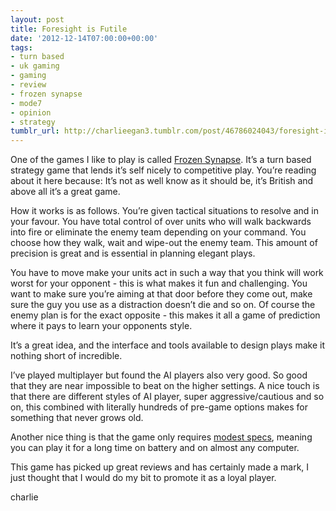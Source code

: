 ```yaml
---
layout: post
title: Foresight is Futile
date: '2012-12-14T07:00:00+00:00'
tags:
- turn based
- uk gaming
- gaming
- review
- frozen synapse
- mode7
- opinion
- strategy
tumblr_url: http://charlieegan3.tumblr.com/post/46786024043/foresight-is-futile
---
```

One of the games I like to play is called [Frozen Synapse](http://www.frozensynapse.com/). It’s a turn based strategy game that lends it’s self nicely to competitive play. You’re reading about it here because: It’s not as well know as it should be, it’s British and above all it’s a great game.

How it works is as follows. You’re given tactical situations to resolve and in your favour. You have total control of over units who will walk backwards into fire or eliminate the enemy team depending on your command. You choose how they walk, wait and wipe-out the enemy team. This amount of precision is great and is essential in planning elegant plays.

You have to move make your units act in such a way that you think will work worst for your opponent - this is what makes it fun and challenging. You want to make sure you’re aiming at that door before they come out, make sure the guy you use as a distraction doesn’t die and so on. Of course the enemy plan is for the exact opposite - this makes it all a game of prediction where it pays to learn your opponents style.

It’s a great idea, and the interface and tools available to design plays make it nothing short of incredible.

I’ve played multiplayer but found the AI players also very good. So good that they are near impossible to beat on the higher settings. A nice touch is that there are different styles of AI player, super aggressive/cautious and so on, this combined with literally hundreds of pre-game options makes for something that never grows old.

Another nice thing is that the game only requires [modest specs](http://www.frozensynapse.com/features.html#sysReqs), meaning you can play it for a long time on battery and on almost any computer.

This game has picked up great reviews and has certainly made a mark, I just thought that I would do my bit to promote it as a loyal player.

charlie
